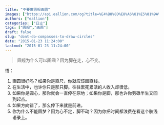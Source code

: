 ```yaml
---
title: "不要做圆规画圆"
images: ["https://api.eallion.com/og?title=%E4%B8%8D%E8%A6%81%E5%81%9A%E5%9C%86%E8%A7%84%E7%94%BB%E5%9C%86"]
authors: ["eallion"]
categories: ["日志"]
tags: ["圆规","画圆"]
draft: false
slug: "dont-do-compasses-to-draw-circles"
date: "2015-01-23 11:24:00"
lastmod: "2015-01-23 11:24:00"
---
```


> 圆规为什么可以画圆？因为脚在走，心不变。

 悟：

 1. 画圆很好吗？如果你是直尺，你就应该画直线。
 2. 在生活中，也许你只是那只脚。往往累死累活的人收入却很低。
 3. 如果你是圆心，那你就会一直停在原地；如果你是脚，那也许你劳碌半生又回到起点。
 4. 如果方向错了，那么停下来就是前进。
 5. 你为什么不能圆梦？因为心不定，脚不动？因为你把时间都浪费在看这个肤浅语录上。
